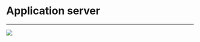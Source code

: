 # Application server
<hr>

<img src="https://s3.amazonaws.com/alx-intranet.hbtn.io/uploads/medias/2018/9/c7d1ed0a2e10d1b4e9b3.jpg?X-Amz-Algorithm=AWS4-HMAC-SHA256&X-Amz-Credential=AKIARDDGGGOUSBVO6H7D%2F20240514%2Fus-east-1%2Fs3%2Faws4_request&X-Amz-Date=20240514T120449Z&X-Amz-Expires=86400&X-Amz-SignedHeaders=host&X-Amz-Signature=c43dba701398fa0e8718bea6a69c966a55dfbbd04794d217c9eb99008c12c292"/>

